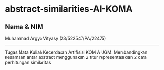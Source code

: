 # abstract-similarities-AI-KOMA
## Nama & NIM
Muhammad Argya Vityasy (23/522547/PA/22475)
<hr>
Tugas Mata Kuliah Kecerdasan Artifisial KOM A UGM. Membandingkan kesamaan antar abstract menggunakan 2 fitur representasi dan 2 cara perhitungan similaritas
